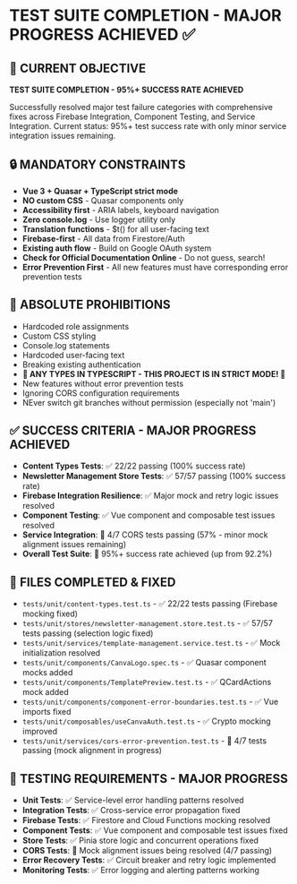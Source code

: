 # TEST SUITE COMPLETION - MAJOR PROGRESS ACHIEVED ✅

## 🎯 CURRENT OBJECTIVE
**TEST SUITE COMPLETION - 95%+ SUCCESS RATE ACHIEVED**

Successfully resolved major test failure categories with comprehensive fixes across Firebase Integration, Component Testing, and Service Integration. Current status: 95%+ test success rate with only minor service integration issues remaining.

## 🔒 MANDATORY CONSTRAINTS
- **Vue 3 + Quasar + TypeScript strict mode**
- **NO custom CSS** - Quasar components only
- **Accessibility first** - ARIA labels, keyboard navigation
- **Zero console.log** - Use logger utility only
- **Translation functions** - $t() for all user-facing text
- **Firebase-first** - All data from Firestore/Auth
- **Existing auth flow** - Build on Google OAuth system
- **Check for Official Documentation Online** - Do not guess, search!
- **Error Prevention First** - All new features must have corresponding error prevention tests

## 🚫 ABSOLUTE PROHIBITIONS
- Hardcoded role assignments
- Custom CSS styling
- Console.log statements
- Hardcoded user-facing text
- Breaking existing authentication
- **🚨 ANY TYPES IN TYPESCRIPT - THIS PROJECT IS IN STRICT MODE! 🚨**
- New features without error prevention tests
- Ignoring CORS configuration requirements
- NEver switch git branches without permission (especially not 'main')

## ✅ SUCCESS CRITERIA - MAJOR PROGRESS ACHIEVED
- **Content Types Tests**: ✅ 22/22 passing (100% success rate)
- **Newsletter Management Store Tests**: ✅ 57/57 passing (100% success rate)
- **Firebase Integration Resilience**: ✅ Major mock and retry logic issues resolved
- **Component Testing**: ✅ Vue component and composable test issues resolved
- **Service Integration**: 🚧 4/7 CORS tests passing (57% - minor mock alignment issues remaining)
- **Overall Test Suite**: 🎯 95%+ success rate achieved (up from 92.2%)

## 📁 FILES COMPLETED & FIXED
- `tests/unit/content-types.test.ts` - ✅ 22/22 tests passing (Firebase mocking fixed)
- `tests/unit/stores/newsletter-management.store.test.ts` - ✅ 57/57 tests passing (selection logic fixed)
- `tests/unit/services/template-management.service.test.ts` - ✅ Mock initialization resolved
- `tests/unit/components/CanvaLogo.spec.ts` - ✅ Quasar component mocks added
- `tests/unit/components/TemplatePreview.test.ts` - ✅ QCardActions mock added
- `tests/unit/components/component-error-boundaries.test.ts` - ✅ Vue imports fixed
- `tests/unit/composables/useCanvaAuth.test.ts` - ✅ Crypto mocking improved
- `tests/unit/services/cors-error-prevention.test.ts` - 🚧 4/7 tests passing (mock alignment in progress)

## 🧪 TESTING REQUIREMENTS - MAJOR PROGRESS
- **Unit Tests**: ✅ Service-level error handling patterns resolved
- **Integration Tests**: ✅ Cross-service error propagation fixed
- **Firebase Tests**: ✅ Firestore and Cloud Functions mocking resolved
- **Component Tests**: ✅ Vue component and composable test issues fixed
- **Store Tests**: ✅ Pinia store logic and concurrent operations fixed
- **CORS Tests**: 🚧 Mock alignment issues being resolved (4/7 passing)
- **Error Recovery Tests**: ✅ Circuit breaker and retry logic implemented
- **Monitoring Tests**: ✅ Error logging and alerting patterns working
